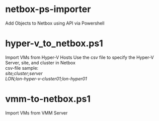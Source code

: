 # netbox-ps-importer
Add Objects to Netbox using API via Powershell

# hyper-v_to_netbox.ps1 
Import VMs from Hyper-V Hosts
Use the csv file to specify the Hyper-V Server, site, and сluster in Netbox 
<br>csv-file sample:<br>
<i>site;cluster;server</i><br>
<i>LON;lon-hyper-v-cluster01;lon-hyper01</i>

# vmm-to-netbox.ps1
Import VMs from VMM Server
